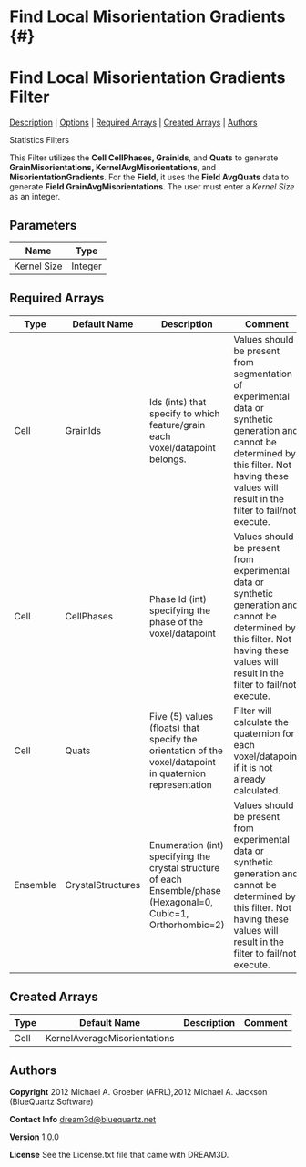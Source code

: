 Find Local Misorientation Gradients {#}
======
<h1 class="pHeading1">Find Local Misorientation Gradients Filter</h1>
<p class="pCellBody">
<a href="../StatisticsFilters/FindLocalMisorientationGradients.html#wp2">Description</a> | <a href="../StatisticsFilters/FindLocalMisorientationGradients.html#wp3">Options</a> | <a href="../StatisticsFilters/FindLocalMisorientationGradients.html#wp4">Required Arrays</a> | <a href="../StatisticsFilters/FindLocalMisorientationGradients.html#wp5">Created Arrays</a> | <a href="../StatisticsFilters/FindLocalMisorientationGradients.html#wp1">Authors</a> 

Statistics Filters


This Filter utilizes the __Cell CellPhases, GrainIds__, and __Quats__ to generate __GrainMisorientations, KernelAvgMisorientations__, and __MisorientationGradients__. For the __Field__, it uses the __Field AvgQuats__ data to generate __Field GrainAvgMisorientations__. The user must enter a _Kernel Size_ as an integer.


## Parameters ## 

| Name | Type |
|------|------|
| Kernel Size | Integer |

## Required Arrays ##

| Type | Default Name | Description | Comment |
|------|--------------|-------------|---------|
| Cell | GrainIds | Ids (ints) that specify to which feature/grain each voxel/datapoint belongs. | Values should be present from segmentation of experimental data or synthetic generation and cannot be determined by this filter. Not having these values will result in the filter to fail/not execute. |
| Cell | CellPhases | Phase Id (int) specifying the phase of the voxel/datapoint | Values should be present from experimental data or synthetic generation and cannot be determined by this filter. Not having these values will result in the filter to fail/not execute. |
| Cell | Quats | Five (5) values (floats) that specify the orientation of the voxel/datapoint in quaternion representation | Filter will calculate the quaternion for each voxel/datapoint if it is not already calculated. |
| Ensemble | CrystalStructures | Enumeration (int) specifying the crystal structure of each Ensemble/phase (Hexagonal=0, Cubic=1, Orthorhombic=2) | Values should be present from experimental data or synthetic generation and cannot be determined by this filter. Not having these values will result in the filter to fail/not execute. |

## Created Arrays ##

| Type | Default Name | Description | Comment |
|------|--------------|-------------|---------|
| Cell | KernelAverageMisorientations |  |

## Authors ##

**Copyright** 2012 Michael A. Groeber (AFRL),2012 Michael A. Jackson (BlueQuartz Software)

**Contact Info** dream3d@bluequartz.net

**Version** 1.0.0

**License**  See the License.txt file that came with DREAM3D.




